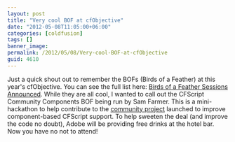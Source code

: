 ```yaml
---
layout: post
title: "Very cool BOF at cfObjective"
date: "2012-05-08T11:05:00+06:00"
categories: [coldfusion]
tags: []
banner_image: 
permalink: /2012/05/08/Very-cool-BOF-at-cfObjective
guid: 4610
---
```


Just a quick shout out to remember the BOFs (Birds of a Feather) at this year's cfObjective. You can see the full list here: <a href="http://www.cfobjective.com/news/birds-of-a-feather-sessions-announced2/">Birds of a Feather Sessions Announced</a>. While they are all cool, I wanted to call out the CFScript Community Components BOF being run by Sam Farmer. This is a mini-hackathon to help contribute to the <a href="http://fusiongrokker.com/post/be-the-change">community project</a> launched to improve component-based CFScript support. To help sweeten the deal (and improve the code no doubt), Adobe will be providing free drinks at the hotel bar. Now you have no not to attend!